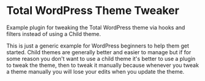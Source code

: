 Total WordPress Theme Tweaker
===

Example plugin for tweaking the Total WordPress theme via hooks and filters instead of using a Child theme.

This is just a generic example for WordPress beginners to help them get started.
Child themes are generally better and easier to manage but if for some reason you don't want to use a child theme it's better to use a plugin to tweak the theme, then to tweak it manually because whenever you tweak a theme manually you will lose your edits when you update the theme.
